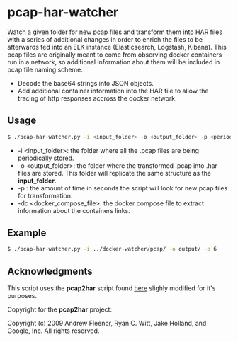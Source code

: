 # pcap-har-watcher
Watch a given folder for new pcap files and transform them into HAR files with a series of additional changes in order to enrich the files to be
afterwards fed into an ELK instance (Elasticsearch, Logstash, Kibana).
This pcap files are originally meant to come from observing docker containers run in a network, so additional information about them will be
included in pcap file naming scheme.

  * Decode the base64 strings into JSON objects.
  * Add additional container information into the HAR file to allow the tracing of http responses accross the docker network.

## Usage

```sh
$ ./pcap-har-watcher.py -i <input_folder> -o <output_folder> -p <period> -dc <docker-compose_file>
```

  * -i <input_folder>: the folder where all the .pcap files are being periodically stored.
  * -o <output_folder>: the folder where the transformed .pcap into .har files are stored. This folder will replicate the same structure as the **input_folder**.
  * -p <period>: the amount of time in seconds the script will look for new pcap files for transformation.
  * -dc <docker_compose_file>: the docker compose file to extract information about the containers links.

## Example

```sh
$ ./pcap-har-watcher.py -i ../docker-watcher/pcap/ -o output/ -p 6
```


## Acknowledgments

This script uses the **pcap2har** script found [here](https://github.com/andrewf/pcap2har) slighly modified for it's purposes.

Copyright for the **pcap2har** project:

Copyright (c) 2009 Andrew Fleenor, Ryan C. Witt, Jake Holland, and Google, Inc.
All rights reserved.
